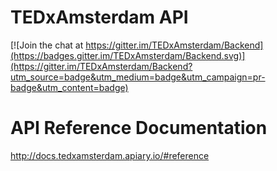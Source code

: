 # TEDxAmsterdam API

[![Join the chat at https://gitter.im/TEDxAmsterdam/Backend](https://badges.gitter.im/TEDxAmsterdam/Backend.svg)](https://gitter.im/TEDxAmsterdam/Backend?utm_source=badge&utm_medium=badge&utm_campaign=pr-badge&utm_content=badge)

# API Reference Documentation

http://docs.tedxamsterdam.apiary.io/#reference

